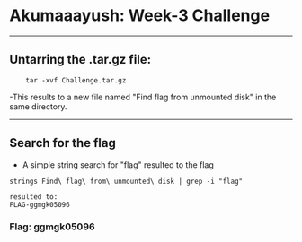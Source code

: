 # Akumaaayush: Week-3 Challenge
 ---

## Untarring the .tar.gz file:
```
    tar -xvf Challenge.tar.gz
```
-This results to a new file named "Find flag from unmounted disk" in the same directory.

---
## Search for the flag
- A simple string search for "flag" resulted to the flag
```
strings Find\ flag\ from\ unmounted\ disk | grep -i "flag"
```
    resulted to:
    FLAG-ggmgk05096

### Flag: ggmgk05096